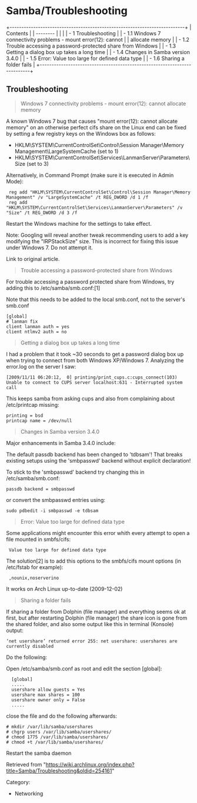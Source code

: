 Samba/Troubleshooting
=====================

+--------------------------------------------------------------------------+
| Contents                                                                 |
| --------                                                                 |
|                                                                          |
| -   1 Troubleshooting                                                    |
|     -   1.1 Windows 7 connectivity problems - mount error(12): cannot    |
|         allocate memory                                                  |
|     -   1.2 Trouble accessing a password-protected share from Windows    |
|     -   1.3 Getting a dialog box up takes a long time                    |
|     -   1.4 Changes in Samba version 3.4.0                               |
|     -   1.5 Error: Value too large for defined data type                 |
|     -   1.6 Sharing a folder fails                                       |
+--------------------------------------------------------------------------+

Troubleshooting
---------------

> Windows 7 connectivity problems - mount error(12): cannot allocate memory

A known Windows 7 bug that causes "mount error(12): cannot allocate
memory" on an otherwise perfect cifs share on the Linux end can be fixed
by setting a few registry keys on the Windows box as follows:

-   HKLM\SYSTEM\CurrentControlSet\Control\Session Manager\Memory
    Management\LargeSystemCache (set to 1)
-   HKLM\SYSTEM\CurrentControlSet\Services\LanmanServer\Parameters\Size
    (set to 3)

  
 Alternatively, in Command Prompt (make sure it is executed in Admin
Mode):

     reg add "HKLM\SYSTEM\CurrentControlSet\Control\Session Manager\Memory Management" /v "LargeSystemCache" /t REG_DWORD /d 1 /f
     reg add "HKLM\SYSTEM\CurrentControlSet\Services\LanmanServer\Parameters" /v "Size" /t REG_DWORD /d 3 /f

Restart the Windows machine for the settings to take effect.

Note: Googling will reveal another tweak recommending users to add a key
modifying the "IRPStackSize" size. This is incorrect for fixing this
issue under Windows 7. Do not attempt it.

Link to original article.

> Trouble accessing a password-protected share from Windows

For trouble accessing a password protected share from Windows, try
adding this to /etc/samba/smb.conf:[1]

Note that this needs to be added to the local smb.conf, not to the
server's smb.conf

    [global]
    # lanman fix
    client lanman auth = yes
    client ntlmv2 auth = no

> Getting a dialog box up takes a long time

I had a problem that it took ~30 seconds to get a password dialog box up
when trying to connect from both Windows XP/Windows 7. Analyzing the
error.log on the server I saw:

    [2009/11/11 06:20:12,  0] printing/print_cups.c:cups_connect(103)
    Unable to connect to CUPS server localhost:631 - Interrupted system call

This keeps samba from asking cups and also from complaining about
/etc/printcap missing:

    printing = bsd
    printcap name = /dev/null

> Changes in Samba version 3.4.0

Major enhancements in Samba 3.4.0 include:

The default passdb backend has been changed to 'tdbsam'! That breaks
existing setups using the 'smbpasswd' backend without explicit
declaration!

To stick to the 'smbpasswd' backend try changing this in
/etc/samba/smb.conf:

    passdb backend = smbpasswd

or convert the smbpasswd entries using:

    sudo pdbedit -i smbpasswd -e tdbsam

> Error: Value too large for defined data type

Some applications might encounter this error whith every attempt to open
a file mounted in smbfs/cifs:

     Value too large for defined data type

The solution[2] is to add this options to the smbfs/cifs mount options
(in /etc/fstab for example):

     ,nounix,noserverino

It works on Arch Linux up-to-date (2009-12-02)

> Sharing a folder fails

If sharing a folder from Dolphin (file manager) and everything seems ok
at first, but after restarting Dolphin (file manager) the share icon is
gone from the shared folder, and also some output like this in terminal
(Konsole) output:

    ‘net usershare’ returned error 255: net usershare: usershares are currently disabled

Do the following:

Open /etc/samba/smb.conf as root and edit the section [global]:

      [global]
      .....
      usershare allow guests = Yes
      usershare max shares = 100
      usershare owner only = False
      .....

close the file and do the following afterwards:

    # mkdir /var/lib/samba/usershares
    # chgrp users /var/lib/samba/usershares/
    # chmod 1775 /var/lib/samba/usershares/
    # chmod +t /var/lib/samba/usershares/

Restart the samba daemon

Retrieved from
"https://wiki.archlinux.org/index.php?title=Samba/Troubleshooting&oldid=254161"

Category:

-   Networking
